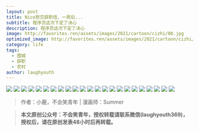 ```yaml
---
layout: post
title: Nico怒交辞职信，一周后...
subtitle: 程序员这次下定了决心
description: 程序员这次下定了决心
image: http://favorites.ren/assets/images/2021/cartoon/cizhi/00.jpg
optimized_image: http://favorites.ren/assets/images/2021/cartoon/cizhi/00.jpg
category: life
tags:
  - 围城
  - 辞职
  - 农村
author: laughyouth
---
```


![](http://favorites.ren/assets/images/2021/cartoon/cizhi/640.jpg)
![](http://favorites.ren/assets/images/2021/cartoon/cizhi/640-1.jpg)
![](http://favorites.ren/assets/images/2021/cartoon/cizhi/640-2.jpg)
![](http://favorites.ren/assets/images/2021/cartoon/cizhi/640-3.jpg)
![](http://favorites.ren/assets/images/2021/cartoon/cizhi/640-4.jpg)
![](http://favorites.ren/assets/images/2021/cartoon/cizhi/640-5.jpg)
![](http://favorites.ren/assets/images/2021/cartoon/cizhi/640-6.jpg)
![](http://favorites.ren/assets/images/2021/cartoon/cizhi/640-7.jpg)
![](http://favorites.ren/assets/images/2021/cartoon/cizhi/640-8.jpg)
![](http://favorites.ren/assets/images/2021/cartoon/cizhi/640-9.jpg)
![](http://favorites.ren/assets/images/2021/cartoon/cizhi/640-10.jpg)
![](http://favorites.ren/assets/images/2021/cartoon/cizhi/640-11.jpg)
![](http://favorites.ren/assets/images/2021/cartoon/cizhi/640-12.jpg)
![](http://favorites.ren/assets/images/2021/cartoon/cizhi/640-13.jpg)
![](http://favorites.ren/assets/images/2021/cartoon/cizhi/640-14.jpg)
![](http://favorites.ren/assets/images/2021/cartoon/cizhi/640-15.jpg)
![](http://favorites.ren/assets/images/2021/cartoon/cizhi/640-16.jpg)
![](http://favorites.ren/assets/images/2021/cartoon/cizhi/640-17.jpg)
![](http://favorites.ren/assets/images/2021/cartoon/cizhi/640-18.jpg)
![](http://favorites.ren/assets/images/2021/cartoon/cizhi/640-19.jpg)
![](http://favorites.ren/assets/images/2021/cartoon/cizhi/640-20.jpg)
![](http://favorites.ren/assets/images/2021/cartoon/cizhi/640-21.jpg)
![](http://favorites.ren/assets/images/2021/cartoon/cizhi/640-22.jpg)


>作者：小鹿，不会笑青年 | 漫画师：Summer

>**本文原创公众号：不会笑青年，授权转载请联系微信(laughyouth369)，授权后，请在原创发表48小时后再转载。**

